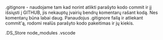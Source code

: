 .gitignore - naudojame tam kad norint atlikti parašyto kodo commit ir jį išsiųsti į GITHUB, jis nekauptų įvairių bendrų komentarų rašant kodą. Nes komentarų būna labai daug. Panaudojus .gitignore failą ir atliekant commit'ą, rodomi realūs parašyto kodo pakeitimas ir jų kiekis.

.DS_Store
node_modules
.vscode